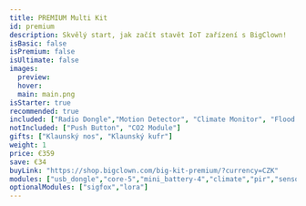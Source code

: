 ```yaml
---
title: PREMIUM Multi Kit
id: premium
description: Skvělý start, jak začít stavět IoT zařízení s BigClown!
isBasic: false
isPremium: false
isUltimate: false
images:
  preview:
  hover:
  main: main.png
isStarter: true
recommended: true
included: ["Radio Dongle","Motion Detector", "Climate Monitor", "Flood Detector", "LCD Thermostat", "Controller"]
notIncluded: ["Push Button", "CO2 Module"]
gifts: ["Klaunský nos", "Klaunský kufr"]
weight: 1
price: €359
save: €34
buyLink: "https://shop.bigclown.com/big-kit-premium/?currency=CZK"
modules: ["usb_dongle","core-5","mini_battery-4","climate","pir","sensor","flood","power","lcd","enclosures-101-3","enclosures-301","enclosures-501","suitcase"]
optionalModules: ["sigfox","lora"]
---
```

